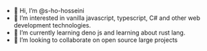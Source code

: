 - 👋 Hi, I’m @s-ho-hosseini
- 👀 I’m interested in vanilla javascript, typescript, C# and other web development technologies.
- 🌱 I’m currently learning deno js and learning about rust lang.
- 💞️ I’m looking to collaborate on open source large projects

